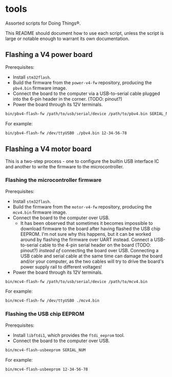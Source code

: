 # tools

Assorted scripts for Doing Things®.

This README should document how to use each script, unless the script is large or notable enough to warrant its own documentation.

## Flashing a V4 power board

Prerequisites:

* Install `stm32flash`.
* Build the firmware from the `power-v4-fw` repository, producing the `pbv4.bin` firmware image.
* Connect the board to the computer via a USB-to-serial cable plugged into the 6-pin header in the corner. (TODO: pinout?)
* Power the board through its 12V terminals.

```bash
bin/pbv4-flash-fw /path/to/usb/serial/device /path/to/pbv4.bin SERIAL_NUM
```

For example:

```bash
bin/pbv4-flash-fw /dev/ttyUSB0 ./pbv4.bin 12-34-56-78
```

## Flashing a V4 motor board

This is a two-step process - one to configure the builtin USB interface IC and another to write the firmware to the microcontroller.

### Flashing the microcontroller firmware

Prerequisites:

* Install `stm32flash`.
* Build the firmware from the `motor-v4-fw` repository, producing the `mcv4.bin` firmware image.
* Connect the board to the computer over USB.
  * It has been observed that sometimes it becomes impossible to download firmware to the board after having flashed the USB chip EEPROM. I'm not sure why this happens, but it can be worked around by flashing the firmware over UART instead. Connect a USB-to-serial cable to the 4-pin serial header on the board (TODO: pinout?) *instead of* connecting the board over USB. Connecting a USB cable and serial cable at the same time can damage the board and/or your computer, as the two cables will try to drive the board's power supply rail to different voltages!
* Power the board through its 12V terminals.

```bash
bin/mcv4-flash-fw /path/to/usb/serial/device /path/to/mcv4.bin
```

For example:

```bash
bin/mcv4-flash-fw /dev/ttyUSB0 ./mcv4.bin
```

### Flashing the USB chip EEPROM

Prerequisites:

* Install `libftdi1`, which provides the `ftdi_eeprom` tool.
* Connect the board to the computer over USB.

```bash
bin/mcv4-flash-usbeeprom SERIAL_NUM
```

For example:

```base
bin/mcv4-flash-usbeeprom 12-34-56-78
```
